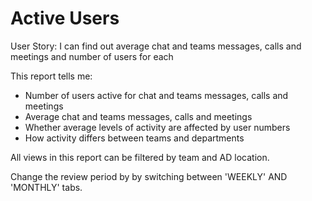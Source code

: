 # Active Users
User Story: I can find out average chat and teams messages, calls and meetings and number of users for each

This report tells me:

- Number of users active for chat and teams messages, calls and meetings 
- Average chat and teams messages, calls and meetings
- Whether average levels of activity are affected by user numbers
- How activity differs between teams and departments

All views in this report can be filtered by team and AD location. 

Change the review period by by switching between 'WEEKLY' AND 'MONTHLY' tabs. 
